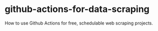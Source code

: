 # github-actions-for-data-scraping
How to use Github Actions for free, schedulable web scraping projects.
